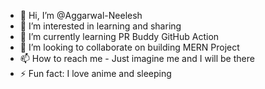 - 👋 Hi, I’m @Aggarwal-Neelesh
- 👀 I’m interested in learning and sharing
- 🌱 I’m currently learning PR Buddy GitHub Action
- 💞️ I’m looking to collaborate on building MERN Project
- 📫 How to reach me - Just imagine me and I will be there
- ⚡ Fun fact: I love anime and sleeping

<!---
Aggarwal-Neelesh/Aggarwal-Neelesh is a ✨ special ✨ repository because its `README.md` (this file) appears on your GitHub profile.
You can click the Preview link to take a look at your changes.
--->
